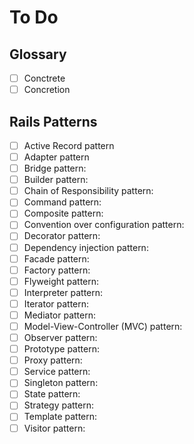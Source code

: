 # To Do

## Glossary
- [ ] Conctrete
- [ ] Concretion

## Rails Patterns
- [ ] Active Record pattern
- [ ] Adapter pattern
- [ ] Bridge pattern:
- [ ] Builder pattern:
- [ ] Chain of Responsibility pattern:
- [ ] Command pattern:
- [ ] Composite pattern:
- [ ] Convention over configuration pattern:
- [ ] Decorator pattern:
- [ ] Dependency injection pattern:
- [ ] Facade pattern:
- [ ] Factory pattern:
- [ ] Flyweight pattern:
- [ ] Interpreter pattern:
- [ ] Iterator pattern:
- [ ] Mediator pattern:
- [ ] Model-View-Controller (MVC) pattern:
- [ ] Observer pattern:
- [ ] Prototype pattern:
- [ ] Proxy pattern:
- [ ] Service pattern:
- [ ] Singleton pattern:
- [ ] State pattern:
- [ ] Strategy pattern:
- [ ] Template pattern:
- [ ] Visitor pattern:
